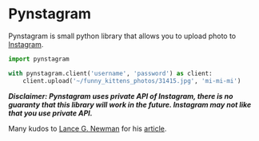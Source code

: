 # Pynstagram

Pynstagram is small python library that allows you to upload photo to [Instagram](www.instagram.com).

```python
import pynstagram

with pynstagram.client('username', 'password') as client:
	client.upload('~/funny_kittens_photos/31415.jpg', 'mi-mi-mi')
```

___Disclaimer: 
Pynstagram uses private API of Instagram, there is no guaranty that this library will work in the future.
Instagram may not like that you use private API.___

Many kudos to [Lance G. Newman](http://lancenewman.me/) for his [article](http://lancenewman.me/posting-a-photo-to-instagram-without-a-phone/).